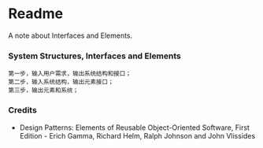 # Readme
A note about Interfaces and Elements.

### System Structures, Interfaces and Elements
```
第一步，输入用户需求，输出系统结构和接口；
第二步，输入系统结构，输出元素接口；
第三步，输出元素和系统；
```

### Credits
- Design Patterns: Elements of Reusable Object-Oriented Software, First Edition - Erich Gamma, Richard Helm, Ralph Johnson and John Vlissides
